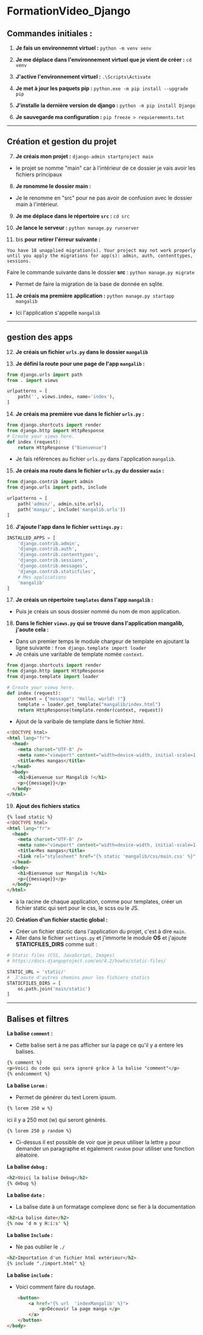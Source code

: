 # FormationVideo_Django

## Commandes initiales :

1. **Je fais un environnemnt virtuel :**
   `python -m venv venv`

2. **Je me déplace dans l'environnement virtuel que je vient de créer :**
   `cd venv`

3. **J'active l'environnement virtuel :**
   `.\Scripts\Activate`

4. **Je met à jour les paquets pip :**
   `python.exe -m pip install --upgrade pip`

5. **J'installe la dernière version de django :**
   `python -m pip install Django`

6. **Je sauvegarde ma configuration :**
   `pip freeze > requierements.txt`

---

## Création et gestion du projet

7. **Je créais mon projet :**
   `django-admin startproject main`

- le projet se nomme "main" car à l'intérieur de ce dossier je vais avoir les fichiers principaux

8. **Je ronomme le dossier main :**

- Je le renomme en "src" pour ne pas avoir de confusion avec le dossier main à l'intérieur.

9. **Je me déplace dans le répertoire `src` :**
   `cd src`

10. **Je lance le serveur :**
    `python manage.py runserver`

11. bis **pour retirer l'érreur suivante :**

```cli
You have 18 unapplied migration(s). Your project may not work properly until you apply the migrations for app(s): admin, auth, contenttypes, sessions.
```

Faire le commande suivante dans le dossier **src** :
`python manage.py migrate`

- Permet de faire la migration de la base de donnée en sqlite.

11. **Je créais ma première application :**
    `python manage.py startapp mangalib`

- Ici l'application s'appelle `mangalib`

---

## gestion des apps

12. **Je créais un fichier `urls.py` dans le dossier `mangalib`**

13. **Je défini la route pour une page de l'app `mangalib` :**

```python
from django.urls import path
from . import views

urlpatterns = [
    path('', views.index, name='index'),
]
```

14. **Je créais ma première vue dans le fichier `urls.py` :**

```python
from django.shortcuts import render
from django.http import HttpResponse
# Create your views here.
def index (request):
    return HttpResponse ("Bienvenue")
```

- Je fais références au fichier `urls.py` dans l'application `mangalib`.

15. **Je créais ma route dans le fichier `urls.py` du dossier `main` :**

```python
from django.contrib import admin
from django.urls import path, include

urlpatterns = [
    path('admin/', admin.site.urls),
    path('manga/', include('mangalib.urls'))
]
```

16. **J'ajoute l'app dans le fichier `settings.py` :**

```python
INSTALLED_APPS = [
    'django.contrib.admin',
    'django.contrib.auth',
    'django.contrib.contenttypes',
    'django.contrib.sessions',
    'django.contrib.messages',
    'django.contrib.staticfiles',
    # Mes applications
    'mangalib'
]
```

17. **Je créais un répertoire `templates` dans l'app `mangalib` :**

- Puis je créais un sous dossier nommé du nom de mon application.

18. **Dans le fichier `views.py` qui se trouve dans l'application mangalib, j'aoute cela :**

- Dans un premier temps le module chargeur de template en ajoutant la ligne suivante : `from django.template import loader`
- Je créais une varitable de template nomée `context`.

```python
from django.shortcuts import render
from django.http import HttpResponse
from django.template import loader

# Create your views here.
def index (request):
    context = {"message": "Hello, world! !"}
    template = loader.get_template("mangalib/index.html")
    return HttpResponse(template.render(context, request))
```

- Ajout de la varibale de template dans le fichier html.

```html
<!DOCTYPE html>
<html lang="fr">
  <head>
    <meta charset="UTF-8" />
    <meta name="viewport" content="width=device-width, initial-scale=1.0" />
    <title>Mes mangas</title>
  </head>
  <body>
    <h1>Bienvenue sur Mangalib !</h1>
    <p>{{message}}</p>
  </body>
</html>
```

19. **Ajout des fichiers statics**

```html
{% load static %}
<!DOCTYPE html>
<html lang="fr">
  <head>
    <meta charset="UTF-8" />
    <meta name="viewport" content="width=device-width, initial-scale=1.0" />
    <title>Mes mangas</title>
    <link rel="stylesheet" href="{% static 'mangalib/css/main.css' %}" />
  </head>
  <body>
    <h1>Bienvenue sur Mangalib !</h1>
    <p>{{message}}</p>
  </body>
</html>
```

- à la racine de chaque application, comme pour templates, créer un fichier static qui sert pour le css, le scss ou le JS.

20. **Création d'un fichier stactic global :**

- Créer un fichier stactic dans l'application du projet, c'est à dire `main`.
- Aller dans le fichier `settings.py` et j'immorte le module **OS** et j'ajoute **STATICFILES_DIRS** comme suit :

```python
# Static files (CSS, JavaScript, Images)
# https://docs.djangoproject.com/en/4.2/howto/static-files/

STATIC_URL = 'static/'
#  J'aoute d'autres chemins pour les fichiers statics
STATICFILES_DIRS = [
    os.path.join('main/static')
]
```

---

## Balises et filtres

**La balise `comment` :**

- Cette balise sert à ne pas afficher sur la page ce qu'il y a entere les balises.

```html
{% comment %}
<p>Voici du code qui sera ignoré grâce à la balise "comment"</p>
{% endcomment %}
```

**La balise `Lorem` :**

- Permet de générer du text Lorem ipsum.

```html
{% lorem 250 w %}
```

ici il y a 250 mot (w) qui seront générés.

```html
{% lorem 250 p random %}
```

- Ci-dessus il est possible de voir que je peux utiliser la lettre `p` pour demander un paragraphe et également `random` pour utiliser une fonction aléatoire.

**La balise `debug` :**

```html
<h2>Voici la balise Debug</h2>
{% debug %}
```

**La balise `date` :**

- La balise date à un formatage complexe donc se fier à la documentation

```html
<h2>La balise date</h2>
{% now 'd m y H:i:s' %}
```

**La balise `Include` :**

- Ne pas oublier le `./`

```html
<h2>Importation d'un fichier html extérieur</h2>
{% include "./import.html" %}
```

**La balise `include` :**

- Voici comment faire du routage.

```html
    <button>
        <a href="{% url  'indexMangalib' %}">
            <p>Découvir la page manga </p>
        </a>
    </button>
</body>
```
